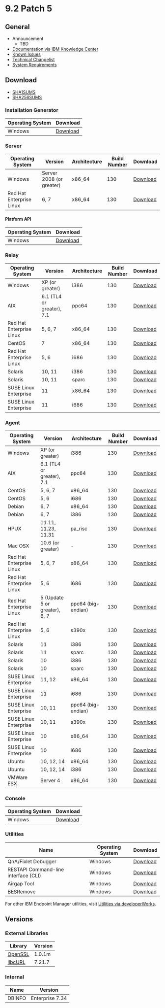 # 9.2 Patch 5

## General
* Announcement
	* TBD
* [Documentation via IBM Knowledge Center](https://www-01.ibm.com/support/knowledgecenter/SS63NW_9.2.0/com.ibm.tivoli.tem.doc_9.2/welcome/IEM92_landing.html)
* [Known Issues](https://www-01.ibm.com/support/docview.wss?uid=swg21687166)
* [Technical Changelist](https://support.bigfix.com/bes/changes/fullchangelist-92.txt)
* [System Requirements](https://www-01.ibm.com/support/docview.wss?rs=1015&uid=swg21684809)

## Download
* [SHA1SUMS](SHA1SUMS)
* [SHA256SUMS](SHA256SUMS)

### Installation Generator
| Operating System | Download |
| ---------------- | -------- |
| Windows | [Download](http://software.bigfix.com/download/bes/92/BigFix-BES-9.2.5.130.exe) |

### Server
| Operating System | Version | Architecture | Build Number | Download |
| ---------------- | ------- | ------------ | ------------ | -------- |
| Windows | Server 2008 (or greater) | x86_64 | 130 | [Download](http://software.bigfix.com/download/bes/92/BigFix-BES-Server-9.2.5.130.exe) |
| Red Hat Enterprise Linux | 6, 7 | x86_64 | 130 | [Download](http://software.bigfix.com/download/bes/92/ServerInstaller_9.2.5.130-rhe6.x86_64.tgz) |

#### Platform API
| Operating System | Download |
| ---------------- | -------- |
| Windows | [Download](http://software.bigfix.com/download/bes/92/BigFix-BES-ServerAPI-9.2.5.130.exe) |

### Relay
| Operating System | Version | Architecture | Build Number | Download |
| ---------------- | ------- | ------------ | ------------ | -------- |
| Windows | XP (or greater) | i386 | 130 | [Download](http://software.bigfix.com/download/bes/92/BigFix-BES-Relay-9.2.5.130.exe) |
| AIX | 6.1 (TL4 or greater), 7.1 | ppc64 | 130 | [Download](http://software.bigfix.com/download/bes/92/BESRelay-9.2.5.130.ppc64_aix61.pkg) |
| Red Hat Enterprise Linux | 5, 6, 7 | x86_64 | 130 | [Download](http://software.bigfix.com/download/bes/92/BESRelay-9.2.5.130-rhe5.x86_64.rpm) |
| CentOS | 7 | x86_64 | 130 | [Download](http://software.bigfix.com/download/bes/92/BESRelay-9.2.5.130-rhe5.x86_64.rpm) |
| Red Hat Enterprise Linux | 5, 6 | i686 | 130 | [Download](http://software.bigfix.com/download/bes/92/BESRelay-9.2.5.130-rhe5.i686.rpm) |
| Solaris | 10, 11 | i386 | 130 | [Download](http://software.bigfix.com/download/bes/92/BESRelay-9.2.5.130.x86_sol10.pkg) |
| Solaris | 10, 11 | sparc | 130 | [Download](http://software.bigfix.com/download/bes/92/BESRelay-9.2.5.130.sparc_sol10.pkg) |
| SUSE Linux Enterprise | 11 | x86_64 | 130 | [Download](http://software.bigfix.com/download/bes/92/BESRelay-9.2.5.130-sle11.x86_64.rpm) |
| SUSE Linux Enterprise | 11 | i686 | 130 | [Download](http://software.bigfix.com/download/bes/92/BESRelay-9.2.5.130-sle11.i686.rpm) |

### Agent
| Operating System | Version | Architecture | Build Number | Download |
| ---------------- | ------- | ------------ | ------------ | -------- |
| Windows | XP (or greater) | i386 | 130 | [Download](http://software.bigfix.com/download/bes/92/BigFix-BES-Client-9.2.5.130.exe) |
| AIX | 6.1 (TL4 or greater), 7.1 | ppc64 | 130 | [Download](http://software.bigfix.com/download/bes/92/BESAgent-9.2.5.130.ppc64_aix61.pkg) |
| CentOS | 5, 6, 7 | x86_64 | 130 | [Download](http://software.bigfix.com/download/bes/92/BESAgent-9.2.5.130-rhe5.x86_64.rpm) |
| CentOS | 5, 6 | i686 | 130 | [Download](http://software.bigfix.com/download/bes/92/BESAgent-9.2.5.130-rhe5.i686.rpm) |
| Debian | 6, 7 | x86_64 | 130 | [Download](http://software.bigfix.com/download/bes/92/BESAgent-9.2.5.130-debian6.amd64.deb) |
| Debian | 6, 7 | i386 | 130 | [Download](http://software.bigfix.com/download/bes/92/BESAgent-9.2.5.130-debian6.i386.deb) |
| HPUX | 11.11, 11.23, 11.31 | pa_risc | 130 | [Download](http://software.bigfix.com/download/bes/92/BESAgent-9.2.5.130.pa_risc_hpux1111.depot) |
| Mac OSX | 10.6 (or greater) | - | 130 | [Download](http://software.bigfix.com/download/bes/92/BESAgent-9.2.5.130-BigFix_MacOSX10.6.pkg) |
| Red Hat Enterprise Linux | 5, 6, 7 | x86_64 | 130 | [Download](http://software.bigfix.com/download/bes/92/BESAgent-9.2.5.130-rhe5.x86_64.rpm) |
| Red Hat Enterprise Linux | 5, 6 | i686 | 130 | [Download](http://software.bigfix.com/download/bes/92/BESAgent-9.2.5.130-rhe5.i686.rpm) |
| Red Hat Enterprise Linux | 5 (Update 5 or greater), 6, 7 | ppc64 (big-endian) | 130 | [Download](http://software.bigfix.com/download/bes/92/BESAgent-9.2.5.130-rhe5.ppc64.rpm) |
| Red Hat Enterprise Linux | 5, 6 | s390x | 130 | [Download](http://software.bigfix.com/download/bes/92/BESAgent-9.2.5.130-rhe5.s390x.rpm) |
| Solaris | 11 | i386 | 130 | [Download](http://software.bigfix.com/download/bes/92/BESAgent-9.2.5.130.x86_sol11.pkg) |
| Solaris | 11 | sparc | 130 | [Download](http://software.bigfix.com/download/bes/92/BESAgent-9.2.5.130.sparc_sol11.pkg) |
| Solaris | 10 | i386 | 130 | [Download](http://software.bigfix.com/download/bes/92/BESAgent-9.2.5.130.x86_sol10.pkg) |
| Solaris | 10 | sparc | 130 | [Download](http://software.bigfix.com/download/bes/92/BESAgent-9.2.5.130.sparc_sol10.pkg) |
| SUSE Linux Enterprise | 11, 12 | x86_64 | 130 | [Download](http://software.bigfix.com/download/bes/92/BESAgent-9.2.5.130-sle11.x86_64.rpm) |
| SUSE Linux Enterprise | 11 | i686 | 130 | [Download](http://software.bigfix.com/download/bes/92/BESAgent-9.2.5.130-sle11.i686.rpm) |
| SUSE Linux Enterprise | 10, 11 | ppc64 (big-endian) | 130 | [Download](http://software.bigfix.com/download/bes/92/BESAgent-9.2.5.130-sle10.ppc64.rpm) |
| SUSE Linux Enterprise | 10, 11 | s390x | 130 | [Download](http://software.bigfix.com/download/bes/92/BESAgent-9.2.5.130-sle10.s390x.rpm) |
| SUSE Linux Enterprise | 10 | x86_64 | 130 | [Download](http://software.bigfix.com/download/bes/92/BESAgent-9.2.5.130-sle9.x86_64.rpm) |
| SUSE Linux Enterprise | 10 | i686 | 130 | [Download](http://software.bigfix.com/download/bes/92/BESAgent-9.2.5.130-sle10.i686.rpm) |
| Ubuntu | 10, 12, 14 | x86_64 | 130 | [Download](http://software.bigfix.com/download/bes/92/BESAgent-9.2.5.130-ubuntu10.amd64.deb) |
| Ubuntu | 10, 12, 14 | i386 | 130 | [Download](http://software.bigfix.com/download/bes/92/BESAgent-9.2.5.130-ubuntu10.i386.deb) | 
| VMWare ESX | Server 4 | x86_64 | 130 | [Download](http://software.bigfix.com/download/bes/92/BESAgent-9.2.5.130-rhe5.x86_64.rpm) |

### Console
| Operating System | Download |
| ---------------- | -------- |
| Windows | [Download](http://software.bigfix.com/download/bes/92/BigFix-BES-Console-9.2.5.130.exe) |

### Utilities
| Name | Operating System | Download |
| ---- | ---------------- | -------- |
| QnA/Fixlet Debugger | Windows | [Download](http://software.bigfix.com/download/bes/92/util/QNA9.2.5.130.zip) |
| RESTAPI Command-line interface (CLI) | Windows | [Download](http://software.bigfix.com/download/bes/92/util/IEMCLI9.2.5.130.zip) |
| Airgap Tool | Windows | [Download](http://software.bigfix.com/download/bes/92/util/BESAirgapTool9.2.5.130.zip) |
| BESRemove | Windows | [Download](http://software.bigfix.com/download/bes/92/util/BESRemove9.2.5.130.exe) |

For other IBM Endpoint Manager utilities, visit [Utilities via developerWorks](https://www.ibm.com/developerworks/community/wikis/home?lang=en#!/wiki/Tivoli%20Endpoint%20Manager/page/Utilities).

## Versions

### External Libraries
| Library | Version |
| ------- | ------- |
| [OpenSSL](https://www.openssl.org) | 1.0.1m |
| [libcURL](http://curl.haxx.se/libcurl/) | 7.21.7 |

### Internal
| Name | Version |
| ---- | ------- |
| DBINFO | Enterprise 7.34 |
